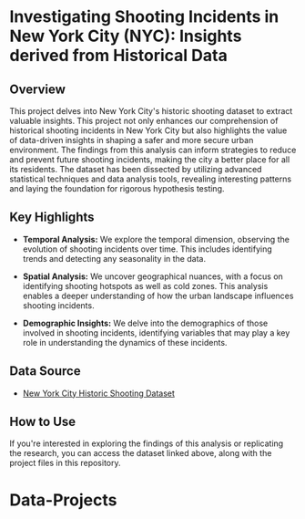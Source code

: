 # Investigating Shooting Incidents in New York City (NYC): Insights derived from Historical Data

## Overview

This project delves into New York City's historic shooting dataset to extract valuable insights. This project not only enhances our comprehension of historical shooting incidents in New York City but also highlights the value of data-driven insights in shaping a safer and more secure urban environment. The findings from this analysis can inform strategies to reduce and prevent future shooting incidents, making the city a better place for all its residents. The dataset has been dissected by utilizing advanced statistical techniques and data analysis tools, revealing interesting patterns and laying the foundation for rigorous hypothesis testing.

## Key Highlights

- **Temporal Analysis:** We explore the temporal dimension, observing the evolution of shooting incidents over time. This includes identifying trends and detecting any seasonality in the data.

- **Spatial Analysis:** We uncover geographical nuances, with a focus on identifying shooting hotspots as well as cold zones. This analysis enables a deeper understanding of how the urban landscape influences shooting incidents.

- **Demographic Insights:** We delve into the demographics of those involved in shooting incidents, identifying variables that may play a key role in understanding the dynamics of these incidents.

## Data Source

- [New York City Historic Shooting Dataset](https://data.cityofnewyork.us/Public-Safety/NYPD-Shooting-Incident-Data-Historic-/833y-fsy8)

## How to Use

If you're interested in exploring the findings of this analysis or replicating the research, you can access the dataset linked above, along with the project files in this repository.

# Data-Projects
